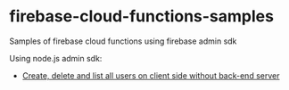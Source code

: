 # firebase-cloud-functions-samples
Samples of firebase cloud functions using firebase admin sdk

Using node.js admin sdk:
* [Create, delete and list all users on client side without back-end server](https://github.com/luccasr73/firebase-cloud-functions-samples/tree/master/admin-functions)
